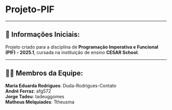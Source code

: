 # Projeto-PIF

---

## 🔎 Informações Iniciais: 
Projeto criado para a disciplina de **Programação Imperativa e Funcional (PIF) - 2025.1**, cursada na instituição de ensino **CESAR School**. 

---

## 👨‍💻 Membros da Equipe:
**Maria Eduarda Rodrigues**: Duda-Rodrigues-Contato </br>
**André Ferraz**: afg572 </br>
**Jorge Tadeu**: tadeuggomes </br>
**Matheus Melquiades**: Ttheusma </br>